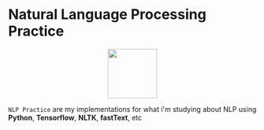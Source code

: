 # Natural Language Processing Practice

<p align="center"><img width="100" src="https://upload.wikimedia.org/wikipedia/commons/thumb/1/11/TensorFlowLogo.svg/225px-TensorFlowLogo.svg.png" /> </p>

`NLP Practice` are my implementations for what i'm studying about NLP using **Python**, **Tensorflow**, **NLTK**, **fastText**, etc
